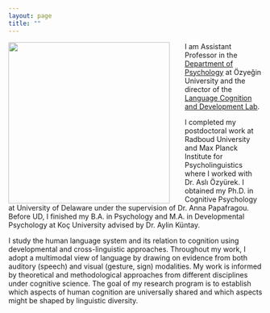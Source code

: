 ```yaml
---
layout: page
title: ""
---
```


<img align="left" style="margin-right: 30px" src="UnalPhoto.png" width="320" height="320">


I am Assistant Professor in the [Department of Psychology](https://www.ozyegin.edu.tr/en/department-psychology) at Özyeğin University and the director of the [Language Cognition and Development Lab](http://www.labs.ozyegin.edu.tr/gelisim/).

I completed my postdoctoral work at Radboud University and Max Planck Institute for Psycholinguistics where I worked with Dr. Aslı Özyürek.  I obtained my Ph.D. in Cognitive Psychology at University of Delaware under the supervision of Dr. Anna Papafragou. Before UD, I finished my B.A. in Psychology and M.A. in Developmental Psychology at Koç University advised by Dr. Aylin Küntay. 

I study the human language system and its relation to cognition using developmental and cross-linguistic approaches. Throughout my work, I adopt a multimodal view of language by drawing on evidence from both auditory (speech) and visual (gesture, sign) modalities. My work is informed by theoretical and methodological approaches from different disciplines under cognitive science. The goal of my research program is to establish which aspects of human cognition are universally shared and which aspects might be shaped by linguistic diversity.
